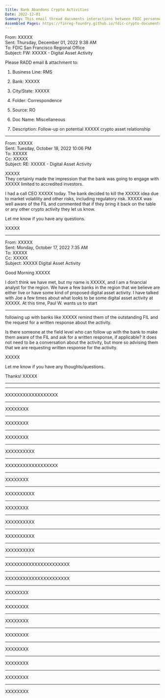 ```yaml
---
title: Bank Abandons Crypto Activities
Date: 2022-12-01
Summary: This email thread documents interactions between FDIC personnel regarding a bank's potential crypto asset relationship. The correspondence reveals that the FDIC was following up with banks engaged in or proposing digital asset activities to remind them of an outstanding FIL (Financial Institution Letter) and request written responses about such activities. In a follow-up communication, an FDIC representative reports having spoken with the bank's CEO, who indicated that the bank decided to abandon its crypto-related plans due to market volatility, regulatory risk, and other concerns. The CEO acknowledged awareness of the FIL and committed to informing the FDIC if they reconsider crypto activities in the future. (AI-generated)
Assembled Pages: https://finreg-foundry.github.io/fdic-crypto-documents//assets/assembled_pages/document_42444.pdf
---
```

From: XXXXX  
Sent: Thursday, December 01, 2022 9:38 AM  
To: FDIC San Francisco Regional Office  
Subject: FW: XXXXX - Digital Asset Activity  

Please RADD email & attachment to:

1. Business Line: RMS  
2. Bank: XXXXX  
3. City/State: XXXXX  
4. Folder: Correspondence  
5. Source: RO  
6. Doc Name: Miscellaneous  

7. Description: Follow-up on potential XXXXX crypto asset relationship  

---

From: XXXXX  
Sent: Tuesday, October 18, 2022 10:06 PM  
To: XXXXX  
Cc: XXXXX  
Subject: RE: XXXXX - Digital Asset Activity  

XXXXX  
They certainly made the impression that the bank was going to engage with XXXXX limited to accredited investors.

I had a call CEO XXXXX today. The bank decided to kill the XXXXX idea due to market volatility and other risks, including regulatory risk. XXXXX was well aware of the FIL and commented that if they bring it back on the table or any other crypto activity they let us know.

Let me know if you have any questions.

XXXXX  

---

From: XXXXX  
Sent: Monday, October 17, 2022 7:35 AM  
To: XXXXX  
Cc: XXXXX  
Subject: XXXXX Digital Asset Activity  

Good Morning XXXXX  

I don’t think we have met, but my name is XXXXX, and I am a financial analyst for the region. We have a few banks in the region that we believe are either live or have some kind of proposed digital asset activity. I have talked with Joe a few times about what looks to be some digital asset activity at XXXXX. At this time, Paul W. wants us to start

---

following up with banks like XXXXX remind them of the outstanding FIL and the request for a written response about the activity.

Is there someone at the field level who can follow up with the bank to make them aware of the FIL and ask for a written response, if applicable? It does not need to be a conversation about the activity, but more so advising them that we are requesting written response for the activity.

XXXXX

Let me know if you have any thoughts/questions.

Thanks! XXXXX

---


---

XXXXXXXXXXXXXXXXXX

---

XXXXXXXX

---

XXXXXXXX

---

XXXXXXXX

---

XXXXXXXXXX

---

XXXXXXXXXXXXXXXXXX

---

XXXXXXXX

---

XXXXXXXXXX

---

XXXXXXXX

---

XXXXXXXXXX

---

XXXXXXXXXX

---

XXXXXXXXXX

---

XXXXXXXXXXXXXXXXXXXXXX

---

XXXXXXXXXXXXXXXXXXXXXX

---

XXXXXXXX

---

XXXXXXXX

---

XXXXXXXX

---

XXXXXXXX

---

XXXXXXXX

---

XXXXXXXX

---

XXXXXXXX

---

XXXXXXXX